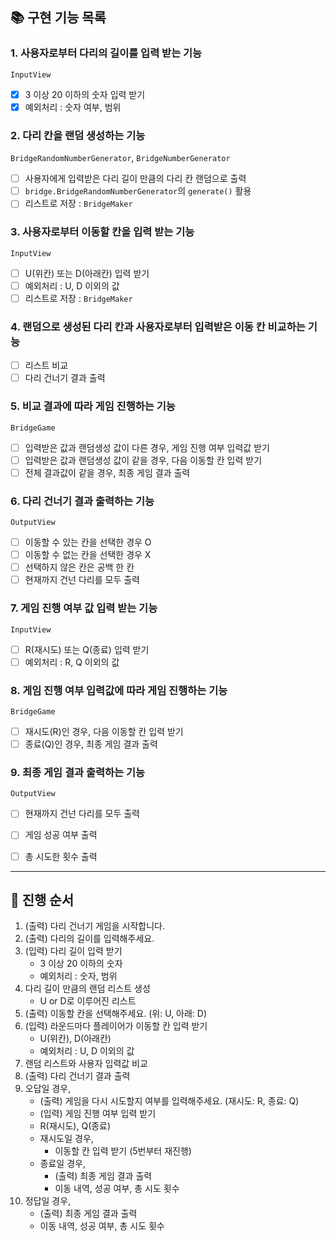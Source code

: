 ## 📚 구현 기능 목록

### 1. 사용자로부터 다리의 길이를 입력 받는 기능 
`InputView`
- [x] 3 이상 20 이하의 숫자 입력 받기
- [x] 예외처리 : 숫자 여부, 범위

### 2. 다리 칸을 랜덤 생성하는 기능
`BridgeRandomNumberGenerator`, `BridgeNumberGenerator`
- [ ] 사용자에게 입력받은 다리 길이 만큼의 다리 칸 랜덤으로 출력
- [ ] `bridge.BridgeRandomNumberGenerator`의 `generate()` 활용
- [ ] 리스트로 저장 : `BridgeMaker`

### 3. 사용자로부터 이동할 칸을 입력 받는 기능
`InputView`
- [ ] U(위칸) 또는 D(아래칸) 입력 받기
- [ ] 예외처리 : U, D 이외의 값
- [ ] 리스트로 저장 : `BridgeMaker`

### 4. 랜덤으로 생성된 다리 칸과 사용자로부터 입력받은 이동 칸 비교하는 기능
- [ ] 리스트 비교
- [ ] 다리 건너기 결과 출력

### 5. 비교 결과에 따라 게임 진행하는 기능
`BridgeGame`
- [ ] 입력받은 값과 랜덤생성 값이 다른 경우, 게임 진행 여부 입력값 받기
- [ ] 입력받은 값과 랜덤생성 값이 같을 경우, 다음 이동할 칸 입력 받기
- [ ] 전체 결과값이 같을 경우, 최종 게임 결과 출력

### 6. 다리 건너기 결과 출력하는 기능
`OutputView`
- [ ] 이동할 수 있는 칸을 선택한 경우 O
- [ ] 이동할 수 없는 칸을 선택한 경우 X
- [ ] 선택하지 않은 칸은 공백 한 칸
- [ ] 현재까지 건넌 다리를 모두 출력

### 7. 게임 진행 여부 값 입력 받는 기능
`InputView`
- [ ] R(재시도) 또는 Q(종료) 입력 받기
- [ ] 예외처리 : R, Q 이외의 값

### 8. 게임 진행 여부 입력값에 따라 게임 진행하는 기능
`BridgeGame`
- [ ] 재시도(R)인 경우, 다음 이동할 칸 입력 받기
- [ ] 종료(Q)인 경우, 최종 게임 결과 출력

### 9. 최종 게임 결과 출력하는 기능
`OutputView`
- [ ] 현재까지 건넌 다리를 모두 출력
- [ ] 게임 성공 여부 출력
- [ ] 총 시도한 횟수 출력


---

## 📜 진행 순서

1. (출력) 다리 건너기 게임을 시작합니다.
2. (출력) 다리의 길이를 입력해주세요.
3. (입력) 다리 길이 입력 받기
    - 3 이상 20 이하의 숫자
    - 예외처리 : 숫자, 범위
4. 다리 길이 만큼의 랜덤 리스트 생성
    -  U or D로 이루어진 리스트
5. (출력) 이동할 칸을 선택해주세요. (위: U, 아래: D)
6. (입력) 라운드마다 플레이어가 이동할 칸 입력 받기
    - U(위칸), D(아래칸)
    - 예외처리 : U, D 이외의 값
7. 랜덤 리스트와 사용자 입력값 비교
8. (출력) 다리 건너기 결과 출력
9. 오답일 경우, 
   - (출력) 게임을 다시 시도할지 여부를 입력해주세요. (재시도: R, 종료: Q)
   - (입력) 게임 진행 여부 입력 받기 
   - R(재시도), Q(종료)
   - 재시도일 경우,
     - 이동할 칸 입력 받기 (5번부터 재진행)
   - 종료일 경우,
     - (출력) 최종 게임 결과 출력
     - 이동 내역, 성공 여부, 총 시도 횟수
10. 정답일 경우, 
    - (출력) 최종 게임 결과 출력
    - 이동 내역, 성공 여부, 총 시도 횟수